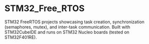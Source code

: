 # STM32_Free_RTOS
STM32 FreeRTOS  projects  showcasing task creation, synchronization (semaphores, mutex), and inter-task communication. Built with STM32CubeIDE and runs on STM32 Nucleo boards (tested on STM32F401RE).





